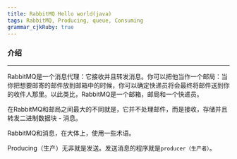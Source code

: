 ```yaml
---
title: RabbitMQ Hello world(java)
tags: RabbitMQ, Producing, queue, Consuming
grammar_cjkRuby: true
---
```


### 介绍

<hr />

RabbitMQ是一个消息代理：它接收并且转发消息。你可以把他当作一个邮局：当你把想要邮寄的邮件放到邮箱中的时候，你可以确定快递员将会最终将邮件送到你的收件人那里。以此类比，RabbitMQ是一个邮箱，邮局和一个快递员。

在RabbitMQ和邮局之间最大的不同就是，它并不处理邮件，而是接收，存储并且转发二进制数据块 - 消息。

RabbitMQ和消息，在大体上，使用一些术语。

Producing（生产）无非就是发送。发送消息的程序就是`producer（生产者）`。
